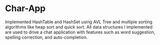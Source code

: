 # Char-App

Implemented HashTable and HashSet using AVL Tree and multiple sorting algorithms like heap sort and quick sort. All data structures I implemented are used to drive a chat application with features such as word suggestion, spelling correction, and auto-completion.
